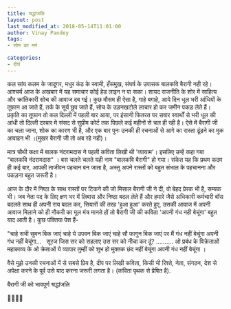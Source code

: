 ```yaml
---
title: श्रद्धांजलि
layout: post
last_modified_at: 2018-05-14T11:01:00
author: Vinay Pandey
tags:
- सोम का मर्म

categories:
- दीर्घ
---
```

कल सांय कलम के जादूगर, मधुर कंठ के स्वामी, हँसमुख, संघर्ष के उपासक बालकवि बैरागी नही रहे। आश्चर्य आज के अखबार में यह समाचार कोई हेड लाइन न पा सका। शायद राजनीति के शोर में साहित्य और क्रांतिकारी सोच की आवाज दब गई। कुछ मौसम ही ऐसा है, गाहे बगाहे, आये दिन धूल भरी आंधियों के तूफान आ जाते हैं, तर्क के सूर्य छुप जाते हैं, सोच के उड़नखटोले लाचार हो कर जमीन पकड़ लेते हैं। प्रकृति का तूफान तो कल दिल्ली में पहली बार आया, पर इंसानी फितरत पर सवार स्वार्थों से भरी धूल की आंधी तो दिल्ली दरबार मे संसद से सुप्रीम कोर्ट तक पिछले कई महीनों से चल ही रही है। ऐसे में बैरागी जी का चला जाना, शोक का कारण भी है, और एक बार पुनः उनकी ही रचनाओं से आगे का रास्ता ढूंढने का मुक आवाहन भी ।(मुखर बैरागी जी तो अब रहे नही)।

मात्र चौथी कक्षा में बालक नंदरामदास ने पहली कविता लिखी थी 'व्यायाम'। इसलिए उन्हें कहा गया  "बालकवि नंदरामदास" । बस चलते चलते यही नाम "बालकवि बैरागी" हो गया। संकेत यह कि प्रथम कदम ही कई बार, आपकी ताजीवन पहचान बन जाता है, अस्तु अपने रास्तों को बहुत संभाल के पहचानना और पकड़ना बहुत जरूरी है।

आज के दौर में निष्ठा के साथ रास्तों पर टिकने की जो मिसाल बैरागी जी ने दी, वो बेहद प्रेरक भी है, सम्यक भी। जब नेता पद के लिए क्षण भर में लिबास और निष्ठा बदल लेते हैं और हमारे जैसे अधिकारी कर्मचारी बॉस बदलते साथ ही अपनी राय बदल कर, सियारों की तरह 'हुआ हुआ' करते हुए, उसकी आवाज में अपनी आवाज मिलाने को ही नौकरी का मूल मंत्र मानते हों तो बैरागी जी की कविता 'अपनी गंध नही बेचूंगा' बहुत याद आती है। कुछ पंक्तिया पेश हैं-

"चाहे सभी सुमन बिक जाएं 
चाहे ये उपवन बिक जाएं 
चाहे सौ फागुन बिक जाएं 
पर मैं गंध नहीं बेचूंगा
अपनी गंध नहीं बेचूंगा...   
सूरज जिस सर को सहलाए 
उस सर को नीचा कर दूं? 
..........
 ओ प्रबंध के विक्रेताओं
महाकाव्य के ओ क्रेताओं 
ये व्यापार तुम्हीं को शुभ हो
मुक्तक छंद नहीं बेचूंगा 
अपनी गंध नहीं बेचूंगा ।

वैसे मुझे उनकी रचनाओं में से सबसे प्रिय है, दीप पर लिखी कविता, किसी भी रिश्ते, नेता, संगठन, देश से अपेक्षा करने के पूर्व उसे याद करना जरूरी लगता है। (कविता पृथक से प्रेषित है).

बैरागी जी को भावपूर्ण श्रद्धांजलि

🙏🌷🌷🙏


